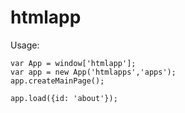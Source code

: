 # htmlapp

Usage:

```
var App = window['htmlapp'];
var app = new App('htmlapps','apps');
app.createMainPage();

app.load({id: 'about'});
```
